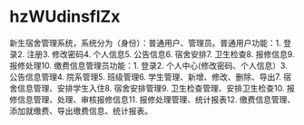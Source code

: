 # hzWUdinsflZx
新生宿舍管理系统，系统分为（身份）：普通用户、管理员。普通用户功能：1. 登录2. 注册3. 修改密码4. 个人信息5. 公告信息6. 宿舍安排7. 卫生检查8. 报修信息9. 报修处理10. 缴费信息管理员功能：1. 登录2. 个人中心(修改密码、个人信息）3. 公告信息管理4. 院系管理5. 班级管理6. 学生管理、新增、修改、删除、导出7. 宿舍信息管理、安排学生入住8. 宿舍安排管理9. 卫生检查管理、安排卫生检查10. 报修信息管理、处理、审核报修信息11. 报修处理管理、统计报表12. 缴费信息管理、添加就缴费、导出缴费信息、统计报表。 
